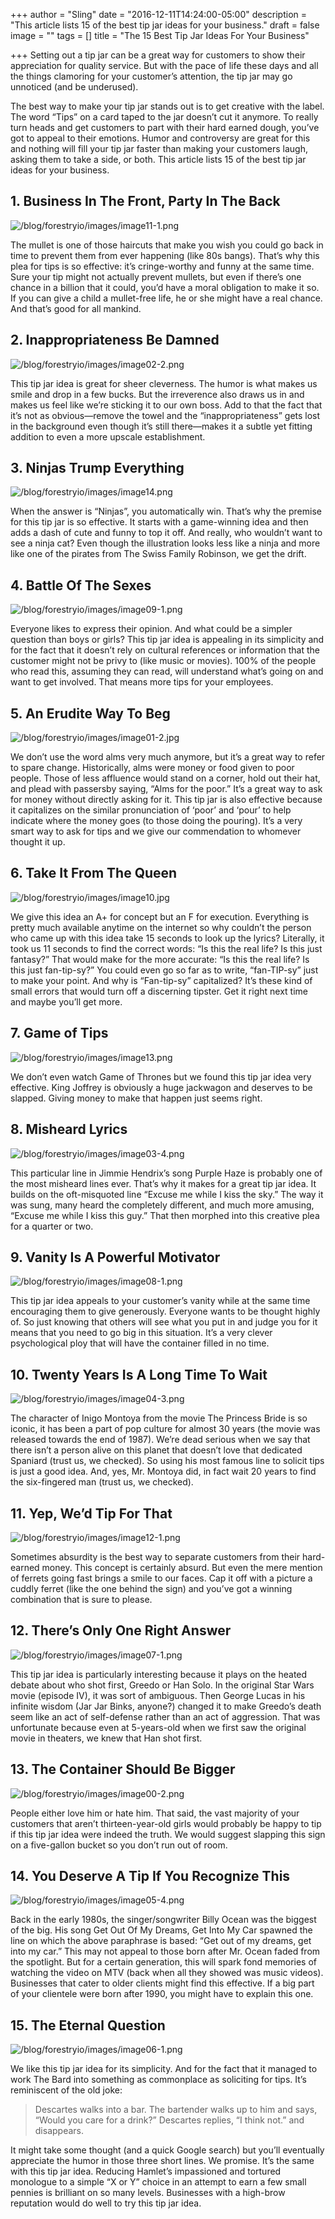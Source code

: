 +++
author = "Sling"
date = "2016-12-11T14:24:00-05:00"
description = "This article lists 15 of the best tip jar ideas for your business."
draft = false
image = ""
tags = []
title = "The 15 Best Tip Jar Ideas For Your Business"

+++
Setting out a tip jar can be a great way for customers to show their appreciation for quality service. But with the pace of life these days and all the things clamoring for your customer’s attention, the tip jar may go unnoticed (and be underused).

The best way to make your tip jar stands out is to get creative with the label. The word “Tips” on a card taped to the jar doesn’t cut it anymore. To really turn heads and get customers to part with their hard earned dough, you’ve got to appeal to their emotions. Humor and controversy are great for this and nothing will fill your tip jar faster than making your customers laugh, asking them to take a side, or both. This article lists 15 of the best tip jar ideas for your business.

## 1\. Business In The Front, Party In The Back

![/blog/forestryio/images/image11-1.png](/blog/forestryio/images/image11-1.png)

The mullet is one of those haircuts that make you wish you could go back in time to prevent them from ever happening (like 80s bangs). That’s why this plea for tips is so effective: it’s cringe-worthy and funny at the same time. Sure your tip might not actually prevent mullets, but even if there’s one chance in a billion that it could, you’d have a moral obligation to make it so. If you can give a child a mullet-free life, he or she might have a real chance. And that’s good for all mankind.

## 2\. Inappropriateness Be Damned

![/blog/forestryio/images/image02-2.png](/blog/forestryio/images/image02-2.png)

This tip jar idea is great for sheer cleverness. The humor is what makes us smile and drop in a few bucks. But the irreverence also draws us in and makes us feel like we’re sticking it to our own boss. Add to that the fact that it’s not as obvious—remove the towel and the “inappropriateness” gets lost in the background even though it’s still there—makes it a subtle yet fitting addition to even a more upscale establishment.

## 3\. Ninjas Trump Everything

![/blog/forestryio/images/image14.png](/blog/forestryio/images/image14.png)

When the answer is “Ninjas”, you automatically win. That’s why the premise for this tip jar is so effective. It starts with a game-winning idea and then adds a dash of cute and funny to top it off. And really, who wouldn’t want to see a ninja cat? Even though the illustration looks less like a ninja and more like one of the pirates from The Swiss Family Robinson, we get the drift.

## 4\. Battle Of The Sexes

![/blog/forestryio/images/image09-1.png](/blog/forestryio/images/image09-1.png)

Everyone likes to express their opinion. And what could be a simpler question than boys or girls? This tip jar idea is appealing in its simplicity and for the fact that it doesn’t rely on cultural references or information that the customer might not be privy to (like music or movies). 100% of the people who read this, assuming they can read, will understand what’s going on and want to get involved. That means more tips for your employees.

## 5\. An Erudite Way To Beg

![/blog/forestryio/images/image01-2.jpg](/blog/forestryio/images/image01-2.jpg)

We don’t use the word alms very much anymore, but it’s a great way to refer to spare change. Historically, alms were money or food given to poor people. Those of less affluence would stand on a corner, hold out their hat, and plead with passersby saying, “Alms for the poor.” It’s a great way to ask for money without directly asking for it. This tip jar is also effective because it capitalizes on the similar pronunciation of ‘poor’ and ‘pour’ to help indicate where the money goes (to those doing the pouring). It’s a very smart way to ask for tips and we give our commendation to whomever thought it up.

## 6\. Take It From The Queen

![/blog/forestryio/images/image10.jpg](/blog/forestryio/images/image10.jpg)

We give this idea an A+ for concept but an F for execution. Everything is pretty much available anytime on the internet so why couldn’t the person who came up with this idea take 15 seconds to look up the lyrics? Literally, it took us 11 seconds to find the correct words: “Is this the real life? Is this just fantasy?” That would make for the more accurate: “Is this the real life? Is this just fan-tip-sy?” You could even go so far as to write, “fan-TIP-sy” just to make your point. And why is “Fan-tip-sy” capitalized? It’s these kind of small errors that would turn off a discerning tipster. Get it right next time and maybe you’ll get more.

## 7\. Game of Tips

![/blog/forestryio/images/image13.png](/blog/forestryio/images/image13.png)

We don’t even watch Game of Thrones but we found this tip jar idea very effective. King Joffrey is obviously a huge jackwagon and deserves to be slapped. Giving money to make that happen just seems right.

## 8\. Misheard Lyrics

![/blog/forestryio/images/image03-4.png](/blog/forestryio/images/image03-4.png)

This particular line in Jimmie Hendrix’s song Purple Haze is probably one of the most misheard lines ever. That’s why it makes for a great tip jar idea. It builds on the oft-misquoted line “Excuse me while I kiss the sky.” The way it was sung, many heard the completely different, and much more amusing, “Excuse me while I kiss this guy.” That then morphed into this creative plea for a quarter or two.

## 9\. Vanity Is A Powerful Motivator

![/blog/forestryio/images/image08-1.png](/blog/forestryio/images/image08-1.png)

This tip jar idea appeals to your customer’s vanity while at the same time encouraging them to give generously. Everyone wants to be thought highly of. So just knowing that others will see what you put in and judge you for it means that you need to go big in this situation. It’s a very clever psychological ploy that will have the container filled in no time.

## 10\. Twenty Years Is A Long Time To Wait

![/blog/forestryio/images/image04-3.png](/blog/forestryio/images/image04-3.png)

The character of Inigo Montoya from the movie The Princess Bride is so iconic, it has been a part of pop culture for almost 30 years (the movie was released towards the end of 1987). We’re dead serious when we say that there isn’t a person alive on this planet that doesn’t love that dedicated Spaniard (trust us, we checked). So using his most famous line to solicit tips is just a good idea. And, yes, Mr. Montoya did, in fact wait 20 years to find the six-fingered man (trust us, we checked).

## 11\. Yep, We’d Tip For That

![/blog/forestryio/images/image12-1.png](/blog/forestryio/images/image12-1.png)

Sometimes absurdity is the best way to separate customers from their hard-earned money. This concept is certainly absurd. But even the mere mention of ferrets going fast brings a smile to our faces. Cap it off with a picture a cuddly ferret (like the one behind the sign) and you’ve got a winning combination that is sure to please.

## 12\. There’s Only One Right Answer

![/blog/forestryio/images/image07-1.png](/blog/forestryio/images/image07-1.png)

This tip jar idea is particularly interesting because it plays on the heated debate about who shot first, Greedo or Han Solo. In the original Star Wars movie (episode IV), it was sort of ambiguous. Then George Lucas in his infinite wisdom (Jar Jar Binks, anyone?) changed it to make Greedo’s death seem like an act of self-defense rather than an act of aggression. That was unfortunate because even at 5-years-old when we first saw the original movie in theaters, we knew that Han shot first.

## 13\. The Container Should Be Bigger

![/blog/forestryio/images/image00-2.png](/blog/forestryio/images/image00-2.png)

People either love him or hate him. That said, the vast majority of your customers that aren’t thirteen-year-old girls would probably be happy to tip if this tip jar idea were indeed the truth. We would suggest slapping this sign on a five-gallon bucket so you don’t run out of room.

## 14\. You Deserve A Tip If You Recognize This

![/blog/forestryio/images/image05-4.png](/blog/forestryio/images/image05-4.png)

Back in the early 1980s, the singer/songwriter Billy Ocean was the biggest of the big. His song Get Out Of My Dreams, Get Into My Car spawned the line on which the above paraphrase is based: “Get out of my dreams, get into my car.” This may not appeal to those born after Mr. Ocean faded from the spotlight. But for a certain generation, this will spark fond memories of watching the video on MTV (back when all they showed was music videos). Businesses that cater to older clients might find this effective. If a big part of your clientele were born after 1990, you might have to explain this one.

## 15\. The Eternal Question

![/blog/forestryio/images/image06-1.png](/blog/forestryio/images/image06-1.png)

We like this tip jar idea for its simplicity. And for the fact that it managed to work The Bard into something as commonplace as soliciting for tips. It’s reminiscent of the old joke:

> Descartes walks into a bar. The bartender walks up to him and says, “Would you care for a drink?” Descartes replies, “I think not.” and disappears.

It might take some thought (and a quick Google search) but you’ll eventually appreciate the humor in those three short lines. We promise. It’s the same with this tip jar idea. Reducing Hamlet’s impassioned and tortured monologue to a simple “X or Y” choice in an attempt to earn a few small pennies is brilliant on so many levels. Businesses with a high-brow reputation would do well to try this tip jar idea.